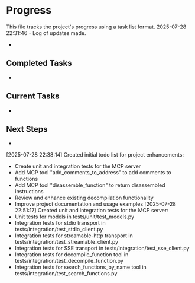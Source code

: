 # Progress

This file tracks the project's progress using a task list format.
2025-07-28 22:31:46 - Log of updates made.

*

## Completed Tasks

*   

## Current Tasks

*   

## Next Steps

*
[2025-07-28 22:38:14] Created initial todo list for project enhancements:
- Create unit and integration tests for the MCP server
- Add MCP tool "add_comments_to_address" to add comments to functions
- Add MCP tool "disassemble_function" to return disassembled instructions
- Review and enhance existing decompilation functionality
- Improve project documentation and usage examples
[2025-07-28 22:51:17] Created unit and integration tests for the MCP server:
- Unit tests for models in tests/unit/test_models.py
- Integration tests for stdio transport in tests/integration/test_stdio_client.py
- Integration tests for streamable-http transport in tests/integration/test_streamable_client.py
- Integration tests for SSE transport in tests/integration/test_sse_client.py
- Integration tests for decompile_function tool in tests/integration/test_decompile_function.py
- Integration tests for search_functions_by_name tool in tests/integration/test_search_functions.py